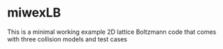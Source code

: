 # miwexLB
This is a minimal working example 2D lattice Boltzmann code that comes with three collision models and test cases
